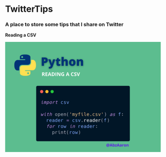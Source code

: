 # TwitterTips
### A place to store some tips that I share on Twitter

**Reading a CSV**

![](Read_CSV.png)
